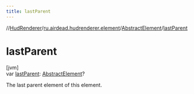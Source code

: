 ```yaml
---
title: lastParent
---
```

//[HudRenderer](../../../index.html)/[ru.airdead.hudrenderer.element](../index.html)/[AbstractElement](index.html)/[lastParent](last-parent.html)



# lastParent



[jvm]\
var [lastParent](last-parent.html): [AbstractElement](index.html)?



The last parent element of this element.




